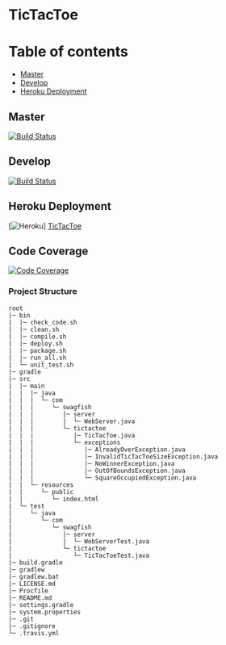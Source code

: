 ﻿# TicTacToe

Table of contents
=================

  * [Master](#master)
  * [Develop](#develop)
  * [Heroku Deployment](#heroku-deployment)

## Master
[![Build Status](https://travis-ci.org/swagfish/TicTacToe.svg?branch=master)](https://travis-ci.org/swagfish/TicTacToe)

## Develop
[![Build Status](https://travis-ci.org/swagfish/TicTacToe.svg?branch=develop)](https://travis-ci.org/swagfish/TicTacToe)

## Heroku Deployment
[![Heroku](https://arcane-tundra-47758.herokuapp.com/?app=resorver-dogs)]
[TicTacToe](https://arcane-tundra-47758.herokuapp.com/ "TicTacToe")

## Code Coverage
[![Code Coverage](https://img.shields.io/codecov/c/github/pvorb/property-providers/develop.svg)](https://codecov.io/github/pvorb/property-providers?branch=develop)

### Project Structure
```
root
|─ bin
|  |─ check_code.sh
|  |─ clean.sh
|  |─ compile.sh
|  |─ deploy.sh
|  |─ package.sh
|  |─ run_all.sh
|  └─ unit_test.sh
|─ gradle
|─ src
|  |─ main
|  |  |─ java
|  |  |  └─ com
|  |  |     └─ swagfish
|  |  |        |─ server
|  |  |        |  └─ WebServer.java
|  |  |        └─ tictactoe
|  |  |           |─ TicTacToe.java
|  |  |           └─ exceptions
|  |  |              |─ AlreadyOverException.java
|  |  |              |─ InvalidTicTacToeSizeException.java
|  |  |              |─ NoWinnerException.java
|  |  |              |─ OutOfBoundsException.java
|  |  |              └─ SquareOccupiedException.java
|  |  └─ resources
|  |     └─ public
|  |        └─ index.html
|  └─ test
|     └─ java
|        └─ com
|           └─ swagfish
|              |─ server
|              |  └─ WebServerTest.java
|              └─ tictactoe
|                 └─ TicTacToeTest.java
|─ build.gradle
|─ gradlew
|─ gradlew.bat
|─ LICENSE.md
|─ Procfile
|─ README.md
|─ settings.gradle
|─ system.properties
|─ .git
|─ .gitignore
└─ .travis.yml
```